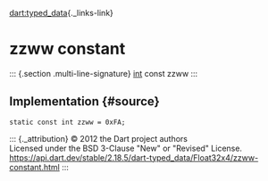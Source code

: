 [dart:typed\_data](../../dart-typed_data/dart-typed_data-library){._links-link}

zzww constant
=============

::: {.section .multi-line-signature}
[int](../../dart-core/int-class) const zzww
:::

Implementation {#source}
--------------

``` {.language-dart data-language="dart"}
static const int zzww = 0xFA;
```

::: {._attribution}
© 2012 the Dart project authors\
Licensed under the BSD 3-Clause \"New\" or \"Revised\" License.\
<https://api.dart.dev/stable/2.18.5/dart-typed_data/Float32x4/zzww-constant.html>
:::
